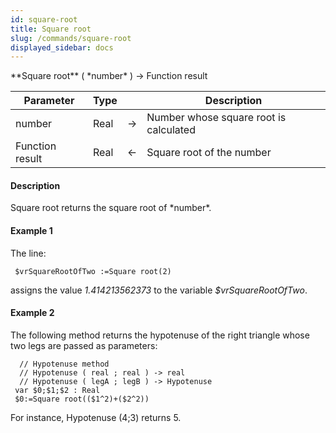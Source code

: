 ```yaml
---
id: square-root
title: Square root
slug: /commands/square-root
displayed_sidebar: docs
---
```


<!--REF #_command_.Square root.Syntax-->**Square root** ( *number* ) -> Function result<!-- END REF-->
<!--REF #_command_.Square root.Params-->
| Parameter | Type |  | Description |
| --- | --- | --- | --- |
| number | Real | &rarr; | Number whose square root is calculated |
| Function result | Real | &larr; | Square root of the number |

<!-- END REF-->

#### Description 

<!--REF #_command_.Square root.Summary-->Square root returns the square root of *number*.<!-- END REF-->

#### Example 1 

The line:

```4d
 $vrSquareRootOfTwo :=Square root(2)
```

assigns the value *1.414213562373* to the variable *$vrSquareRootOfTwo*.

#### Example 2 

The following method returns the hypotenuse of the right triangle whose two legs are passed as parameters:

```4d
  // Hypotenuse method
  // Hypotenuse ( real ; real ) -> real
  // Hypotenuse ( legA ; legB ) -> Hypotenuse
 var $0;$1;$2 : Real
 $0:=Square root(($1^2)+($2^2))
```

For instance, Hypotenuse (4;3) returns 5.
